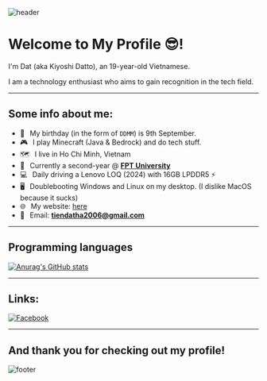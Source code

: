 <!---
![header](https://capsule-render.vercel.app/api?type=wave&color=gradient&height=280&section=header&text=Hello%20there%20👋&fontSize=90)
--->
![header](https://capsule-render.vercel.app/api?type=waving&color=gradient&height=280&section=header&text=Hello%20there%20%F0%9F%91%8B&fontSize=90)
# Welcome to My Profile 😎!
I'm Dat (aka Kiyoshi Datto), an 19-year-old Vietnamese.

I am a technology enthusiast who aims to gain recognition in the tech field.
***
## Some info about me:
* 🎂⠀My birthday (in the form of `DDMM`) is 9th September.
* 🎮⠀I play Minecraft (Java & Bedrock) and do tech stuff.
* 🗺️⠀I live in Ho Chi Minh, Vietnam
* 🏫⠀Currently a second-year @ [**FPT University**](https://university.fpt.edu.vn/)
* 💻⠀Daily driving a Lenovo LOQ (2024) with 16GB LPDDR5 ⚡️
* 🖥⠀Doublebooting Windows and Linux on my desktop. (I dislike MacOS because it sucks)
* 🌐⠀My website: [here](https://datit-026.github.io/dattos-archive/)
* 📩⠀Email: <a href="tiendatha2006@gmail.com">**tiendatha2006@gmail.com**</a><br>

***
## Programming languages
[![Anurag's GitHub stats](https://github-readme-stats.vercel.app/api/top-langs/?username=DatIT-026&theme=tokyonight&layout=compact&hide_border=true)](https://github.com/DatIT-026/github-readme-stats)
***
## Links:
[![Facebook](https://img.shields.io/badge/Facebook-1877F2?style=flat-square&logo=facebook&logoColor=white "Facebook")](https://www.facebook.com/datit.dev)
***



## And thank you for checking out my profile!
![footer](https://capsule-render.vercel.app/api?type=wave&color=gradient&height=150&section=footer)
